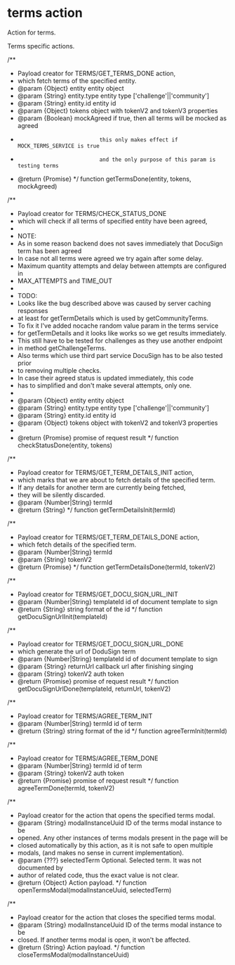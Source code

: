 # terms action
Action for terms.

Terms specific actions.

/**
 * Payload creator for TERMS/GET_TERMS_DONE action,
 * which fetch terms of the specified entity.
 * @param {Object}  entity       entity object
 * @param {String}  entity.type  entity type ['challenge'||'community']
 * @param {String}  entity.id    entity id
 * @param {Object}  tokens       object with tokenV2 and tokenV3 properties
 * @param {Boolean} mockAgreed   if true, then all terms will be mocked as agreed
 *                               this only makes effect if MOCK_TERMS_SERVICE is true
 *                               and the only purpose of this param is testing terms
 * @return {Promise}
 */
function getTermsDone(entity, tokens, mockAgreed)

/**
 * Payload creator for TERMS/CHECK_STATUS_DONE
 * which will check if all terms of specified entity have been agreed,
 *
 * NOTE:
 * As in some reason backend does not saves immediately that DocuSign term has been agreed
 * In case not all terms were agreed we try again after some delay.
 * Maximum quantity attempts and delay between attempts are configured in
 * MAX_ATTEMPTS and TIME_OUT
 *
 * TODO:
 * Looks like the bug described above was caused by server caching responses
 * at least for getTermDetails which is used by getCommunityTerms.
 * To fix it I've added nocache random value param in the terms service
 * for getTermDetails and it looks like works so we get results immediately.
 * This still have to be tested for challenges as they use another endpoint
 * in method getChallengeTerms.
 * Also terms which use third part service DocuSign has to be also tested prior
 * to removing multiple checks.
 * In case their agreed status is updated immediately, this code
 * has to simplified and don't make several attempts, only one.
 *
 * @param {Object} entity       entity object
 * @param {String} entity.type  entity type ['challenge'||'community']
 * @param {String} entity.id    entity id
 * @param {Object} tokens       object with tokenV2 and tokenV3 properties
 *
 * @return {Promise}           promise of request result
 */
function checkStatusDone(entity, tokens) 

/**
 * Payload creator for TERMS/GET_TERM_DETAILS_INIT action,
 * which marks that we are about to fetch details of the specified term.
 * If any details for another term are currently being fetched,
 * they will be silently discarded.
 * @param {Number|String} termId
 * @return {String}
 */
function getTermDetailsInit(termId)

/**
 * Payload creator for TERMS/GET_TERM_DETAILS_DONE action,
 * which fetch details of the specified term.
 * @param {Number|String} termId
 * @param {String} tokenV2
 * @return {Promise}
 */
function getTermDetailsDone(termId, tokenV2) 

/**
 * Payload creator for TERMS/GET_DOCU_SIGN_URL_INIT
 * @param  {Number|String} templateId id of document template to sign
 * @return {String} string format of the id
 */
function getDocuSignUrlInit(templateId)

/**
 * Payload creator for TERMS/GET_DOCU_SIGN_URL_DONE
 * which generate the url of DoduSign term
 * @param  {Number|String} templateId id of document template to sign
 * @param  {String} returnUrl  callback url after finishing singing
 * @param  {String} tokenV2    auth token
 * @return {Promise}           promise of request result
 */
function getDocuSignUrlDone(templateId, returnUrl, tokenV2)

/**
 * Payload creator for TERMS/AGREE_TERM_INIT
 * @param  {Number|String} termId id of term
 * @return {String}        string format of the id
 */
function agreeTermInit(termId)

/**
 * Payload creator for TERMS/AGREE_TERM_DONE
 * @param  {Number|String} termId id of term
 * @param  {String} tokenV2    auth token
 * @return {Promise}           promise of request result
 */
function agreeTermDone(termId, tokenV2)

/**
 * Payload creator for the action that opens the specified terms modal.
 * @param {String} modalInstanceUuid ID of the terms modal instance to be
 *  opened. Any other instances of terms modals present in the page will be
 *  closed automatically by this action, as it is not safe to open multiple
 *  modals, (and makes no sense in current implementation).
 * @param {???} selectedTerm Optional. Selected term. It was not documented by
 *  author of related code, thus the exact value is not clear.
 * @return {Object} Action payload.
 */
function openTermsModal(modalInstanceUuid, selectedTerm)

/**
 * Payload creator for the action that closes the specified terms modal.
 * @param {String} modalInstanceUuid ID of the terms modal instance to be
 *  closed. If another terms modal is open, it won't be affected.
 * @return {String} Action payload.
 */
function closeTermsModal(modalInstanceUuid)